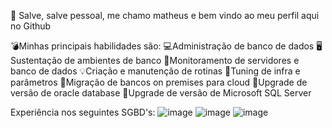 👋 Salve, salve pessoal, me chamo matheus e bem vindo ao meu perfil aqui no Github

💣Minhas principais habilidades são: 
💻Administração de banco de dados
🖥Sustentação de ambientes de banco
🔎Monitoramento de servidores e banco de dados
💡Criação e manutenção de rotinas
🧬Tuning de infra e parâmetros
💾Migração de bancos on premises para cloud
🔺Upgrade de versão de oracle database
🔺Upgrade de versão de Microsoft SQL Server


 Experiência nos seguintes SGBD's:
 ![image](https://user-images.githubusercontent.com/67348204/226790351-5212e8ef-8474-453b-8bbf-75cc96e90423.png) ![image](https://user-images.githubusercontent.com/67348204/226791151-d145f455-8977-4eb0-9d55-d7990f381fe8.png)
 ![image](https://user-images.githubusercontent.com/67348204/226791038-ae03bafc-c157-4634-a3f9-798b0d88f3d1.png)



 
